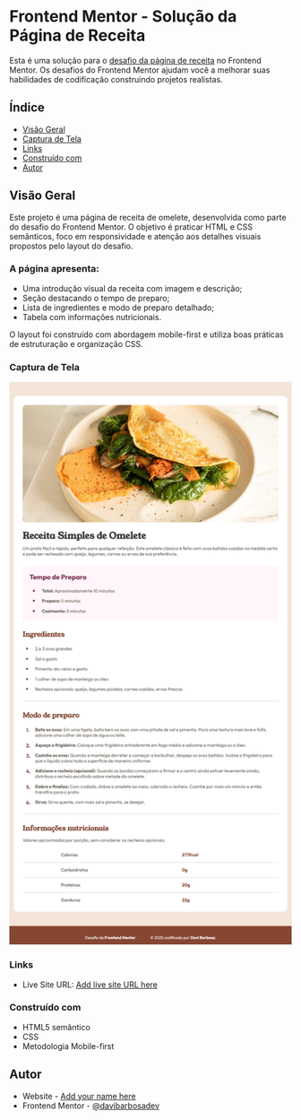 # Frontend Mentor - Solução da Página de Receita

Esta é uma solução para o [desafio da página de receita](https://www.frontendmentor.io/challenges/recipe-page-KiTsR8QQKm) no Frontend Mentor. Os desafios do Frontend Mentor ajudam você a melhorar suas habilidades de codificação construindo projetos realistas.

## Índice

-   [Visão Geral](#visão-geral)
-   [Captura de Tela](#captura-de-tela)
-   [Links](#links)
-   [Construído com](#construído-com)
-   [Autor](#autor)

## Visão Geral

Este projeto é uma página de receita de omelete, desenvolvida como parte do desafio do Frontend Mentor. O objetivo é praticar HTML e CSS semânticos, foco em responsividade e atenção aos detalhes visuais propostos pelo layout do desafio.

### A página apresenta:

-   Uma introdução visual da receita com imagem e descrição;
-   Seção destacando o tempo de preparo;
-   Lista de ingredientes e modo de preparo detalhado;
-   Tabela com informações nutricionais.

O layout foi construído com abordagem mobile-first e utiliza boas práticas de estruturação e organização CSS.

### Captura de Tela

![Captura de tela da página de receita](./assets/images/recipe-page.png)

### Links

-   Live Site URL: [Add live site URL here](https://your-live-site-url.com)

### Construído com

-   HTML5 semântico
-   CSS
-   Metodologia Mobile-first

## Autor

-   Website - [Add your name here](https://www.your-site.com)
-   Frontend Mentor - [@davibarbosadev](https://www.frontendmentor.io/profile/davibarbosadev)
